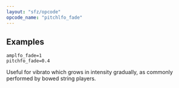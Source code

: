 ```yaml
---
layout: "sfz/opcode"
opcode_name: "pitchlfo_fade"
---
```

## Examples

```
amplfo_fade=1
pitchfo_fade=0.4
```

Useful for vibrato which grows in intensity gradually,
as commonly performed by bowed string players.
